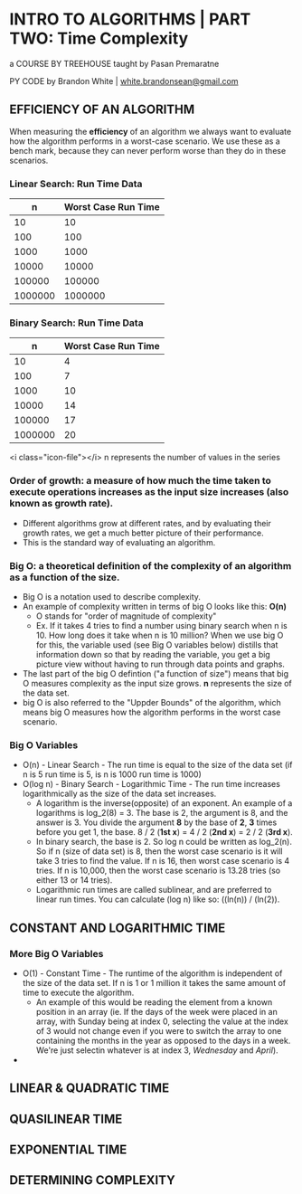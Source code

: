 # INTRO TO ALGORITHMS | PART TWO: Time Complexity

a COURSE BY TREEHOUSE
taught by Pasan Premaratne

PY CODE by Brandon White | white.brandonsean@gmail.com

## EFFICIENCY OF AN ALGORITHM

When measuring the **efficiency** of an algorithm we always want to evaluate how the algorithm performs in a worst-case scenario. We use these as a bench mark, because they can never perform worse than they do in these scenarios.

### Linear Search: Run Time Data
| n | Worst Case Run Time |
|---|---------------------|
| 10 | 10 |
| 100 | 100 |
| 1000 | 1000 |
| 10000 | 10000 |
| 100000 | 100000 |
| 1000000 | 1000000 |

### Binary Search: Run Time Data
| n | Worst Case Run Time |
|---|---------------------|
| 10 | 4 |
| 100 | 7 |
| 1000 | 10 |
| 10000 | 14 |
| 100000 | 17 |
| 1000000 | 20 |

<i class=­"­ico­n-f­ile­"­></­i> n represents the number of values in the series

### Order of growth: a measure of how much the time taken to execute operations increases as the input size increases (also known as growth rate).
  * Different algorithms grow at different rates, and by evaluating their growth rates, we get a much better picture of their performance.
  * This is the standard way of evaluating an algorithm. 

### Big O: a theoretical definition of the complexity of an algorithm as a function of the size.
  * Big O is a notation used to describe complexity. 
  * An example of complexity written in terms of big O looks like this: **O(n)**
    * O stands for "order of magnitude of complexity"
    * Ex. If it takes 4 tries to find a number using binary search when n is 10. How long does it take when n is 10 million?
      When we use big O for this, the variable used (see Big O variables below) distills that information down so that by reading the variable, you get a big picture view without having to run through data points and graphs.
  * The last part of the big O defintion ("a function of size") means that big O measures complexity as the input size grows. **n** represents the size of the data set.
  * big O is also referred to the "Uppder Bounds" of the algorithm, which means big O measures how the algorithm performs in the worst case scenario.

### Big O Variables
  * O(n) - Linear Search - The run time is equal to the size of the data set (if n is 5 run time is 5, is n is 1000 run time is 1000)
  * O(log n) - Binary Search - Logarithmic Time - The run time increases logarithmically as the size of the data set increases.
    * A logarithm is the inverse(opposite) of an exponent. An example of a logarithms is log_2(8) = 3. The base is 2, the argument is 8, and the answer is 3. You divide the argument **8** by the base of **2**, **3** times before you get 1, the base. 8 / 2 (**1st x**) = 4 / 2 (**2nd x**) = 2 / 2 (**3rd x**).
    * In binary search, the base is 2. So log n could be written as log_2(n). So if n (size of data set) is 8, then the worst case scenario is it will take 3 tries to find the value. If n is 16, then worst case scenario is 4 tries. If n is 10,000, then the worst case scenario is 13.28 tries (so either 13 or 14 tries).
    * Logarithmic run times are called sublinear, and are preferred to linear run times. You can calculate (log n) like so: ((ln(n)) / (ln(2)). 


## CONSTANT AND LOGARITHMIC TIME

### More Big O Variables
  * O(1) - Constant Time - The runtime of the algorithm is independent of the size of the data set. If n is 1 or 1 million it takes the same amount of time to execute the algorithm. 
    * An example of this would be reading the element from a known position in an array (ie. If the days of the week were placed in an array, with Sunday being at index 0, selecting the value at the index of 3 would not change even if you were to switch the array to one containing the months in the year as opposed to the days in a week. We're just selectin whatever is at index 3, _Wednesday_ and _April_).
  * 

## LINEAR & QUADRATIC TIME

## QUASILINEAR TIME

## EXPONENTIAL TIME

## DETERMINING COMPLEXITY